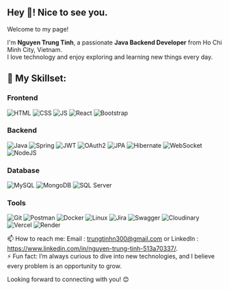 ## **Hey 👋! Nice to see you.**  
Welcome to my page!  

I'm **Nguyen Trung Tinh**, a passionate **Java Backend Developer** from Ho Chi Minh City, Vietnam.  
I love technology and enjoy exploring and learning new things every day.  

## 🔧 **My Skillset**:

### **Frontend**  
![HTML](https://img.shields.io/badge/HTML-%23E34F26?style=for-the-badge&logo=html5&logoColor=white) ![CSS](https://img.shields.io/badge/CSS-%231572B6?style=for-the-badge&logo=css3&logoColor=white) ![JS](https://img.shields.io/badge/JavaScript-%23F7DF1E?style=for-the-badge&logo=javascript&logoColor=white) ![React](https://img.shields.io/badge/React-%23282C34?style=for-the-badge&logo=react&logoColor=61DAFB) ![Bootstrap](https://img.shields.io/badge/Bootstrap-%237A00B4?style=for-the-badge&logo=bootstrap&logoColor=white)

### **Backend**  
![Java](https://img.shields.io/badge/Java-%23F7B924?style=for-the-badge&logo=java&logoColor=white) ![Spring](https://img.shields.io/badge/Spring%20Boot-%236DB33F?style=for-the-badge&logo=springboot&logoColor=white) ![JWT](https://img.shields.io/badge/JWT-%2325B7F0?style=for-the-badge&logo=jsonwebtokens&logoColor=white) ![OAuth2](https://img.shields.io/badge/OAuth2-%2300A4F2?style=for-the-badge&logo=oauth&logoColor=white) ![JPA](https://img.shields.io/badge/JPA-%234F5B41?style=for-the-badge&logo=jpa&logoColor=white) ![Hibernate](https://img.shields.io/badge/Hibernate-%23000000?style=for-the-badge&logo=hibernate&logoColor=white) ![WebSocket](https://img.shields.io/badge/WebSocket-%230066CC?style=for-the-badge&logo=websocket&logoColor=white) ![NodeJS](https://img.shields.io/badge/NodeJS-%236DB33F?style=for-the-badge&logo=nodejs&logoColor=white)


### **Database**  
![MySQL](https://img.shields.io/badge/MySQL-%234479A1?style=for-the-badge&logo=mysql&logoColor=white) ![MongoDB](https://img.shields.io/badge/MongoDB-%236DB33F?style=for-the-badge&logo=mongodb&logoColor=white) ![SQL Server](https://img.shields.io/badge/SQL%20Server-%23038C5A?style=for-the-badge&logo=microsoftsqlserver&logoColor=white)

### **Tools**  
![Git](https://img.shields.io/badge/Git-%23F14E32?style=for-the-badge&logo=git&logoColor=white) ![Postman](https://img.shields.io/badge/Postman-%23FF6C37?style=for-the-badge&logo=postman&logoColor=white) ![Docker](https://img.shields.io/badge/Docker-%232496ED?style=for-the-badge&logo=docker&logoColor=white) ![Linux](https://img.shields.io/badge/Linux-%23000000?style=for-the-badge&logo=linux&logoColor=white) ![Jira](https://img.shields.io/badge/Jira-%23005B96?style=for-the-badge&logo=jira&logoColor=white) ![Swagger](https://img.shields.io/badge/Swagger-%236DB33F?style=for-the-badge&logo=swagger&logoColor=white) ![Cloudinary](https://img.shields.io/badge/Cloudinary-%232496ED?style=for-the-badge&logo=cloudinary&logoColor=white) ![Vercel](https://img.shields.io/badge/Vercel-000000?logo=vercel&logoColor=white&style=for-the-badge)
 ![Render](https://img.shields.io/badge/Render-000000?logo=render&logoColor=white&style=for-the-badge)


📫 How to reach me: Email : trungtinhn300@gmail.com or LinkedIn : https://www.linkedin.com/in/nguyen-trung-tinh-513a70337/.  
⚡ Fun fact: I’m always curious to dive into new technologies, and I believe every problem is an opportunity to grow.  

Looking forward to connecting with you! 😊
